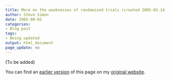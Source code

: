 ```yaml
---
title: More on the weaknesses of randomized trials (created 2005-02-14)
author: Steve Simon
date: 2005-08-02
categories:
- Blog post
tags:
- Being updated
output: html_document
page_update: no
---
```


(To be added)

<!---More--->

You can find an [earlier version][sim1] of this page on my [original website][sim2].

[sim1]: http://www.pmean.com/05/RandomizedTrials.html
[sim2]: http://www.pmean.com/original_site.html
